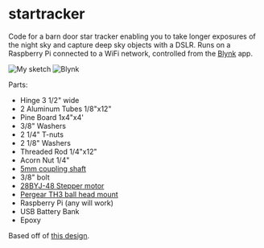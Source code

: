 # startracker
Code for a barn door star tracker enabling you to take longer exposures of the night sky and capture deep sky objects with a DSLR.
Runs on a Raspberry Pi connected to a WiFi network, controlled from the [Blynk](https://blynk.io/) app.

![My sketch](https://i.imgur.com/ZJV0bvF.png)
![Blynk](https://i.imgur.com/fbsSxXQ.jpg)

Parts:
- Hinge 3 1/2" wide
- 2 Aluminum Tubes 1/8"x12"
- Pine Board 1x4"x4'
- 3/8" Washers
- 2 1/4" T-nuts
- 2 1/8" Washers
- Threaded Rod 1/4"x12"
- Acorn Nut 1/4"
- [5mm coupling shaft](https://www.amazon.com/gp/product/B01HBV4KCE)
- 3/8" bolt
- [28BYJ-48 Stepper motor](https://www.amazon.com/ELEGOO-28BYJ-48-ULN2003-Stepper-Arduino/dp/B01CP18J4A)
- [Pergear TH3 ball head mount](https://www.amazon.com/TH3-Capacity-U-Shaped-Switching-Vertical/dp/B00MGJH5U6)
- Raspberry Pi (any will work)
- USB Battery Bank
- Epoxy

Based off of [this design](https://partofthething.com/thoughts/making-a-cheap-and-simple-barn-door-star-tracker-with-software-tangent-correction-for-astrophotography/).